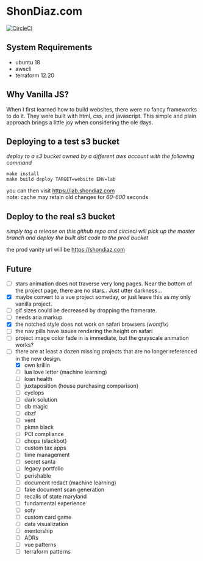 # ShonDiaz.com
[![CircleCI](https://circleci.com/gh/Wambosa/shon-diaz.svg?style=svg)](https://circleci.com/gh/Wambosa/shon-diaz)

## System Requirements
- ubuntu 18
- awscli
- terraform 12.20

## Why Vanilla JS?
When I first learned how to build websites, there were no fancy frameworks to do it.
They were built with html, css, and javascript. 
This simple and plain approach brings a little joy when considering the ole days.


## Deploying to a test s3 bucket
_deploy to a s3 bucket owned by a different aws account with the following command_

```
make install
make build deploy TARGET=website ENV=lab
```

you can then visit https://lab.shondiaz.com  
note: cache may retain old changes for _60-600_ seconds

## Deploy to the real s3 bucket
_simply tag a release on this github repo and circleci will pick up the master branch and deploy the built dist code to the prod bucket_

the prod vanity url will be https://shondiaz.com


## Future
- [ ] stars animation does not traverse very long pages. Near the bottom of the project page, there are no stars.. Just utter darkness...
- [x] maybe convert to a vue project someday, or just leave this as my only vanilla project.
- [ ] gif sizes could be decreased by dropping the framerate.
- [ ] needs aria markup
- [x] the notched style does not work on safari browsers _(wontfix)_
- [ ] the nav pills have issues rendering the height on safari
- [ ] project image color fade in is immediate, but the grayscale animation works?
- [ ] there are at least a dozen missing projects that are no longer referenced in the new design.
  - [x] own krillin
  - [ ] lua love letter (machine learning)
  - [ ] loan health
  - [ ] juxtaposition (house purchasing comparison)
  - [ ] cyclops
  - [ ] dark solution
  - [ ] db magic
  - [ ] dbzf
  - [ ] vent
  - [ ] pkmn black
  - [ ] PCI compliance
  - [ ] chops (slackbot)
  - [ ] custom tax apps
  - [ ] time management
  - [ ] secret santa
  - [ ] legacy portfolio
  - [ ] perishable
  - [ ] document redact (machine learning)
  - [ ] fake document scan generation
  - [ ] recalls of state maryland
  - [ ] fundamental experience
  - [ ] soty
  - [ ] custom card game
  - [ ] data visualization
  - [ ] mentorship
  - [ ] ADRs
  - [ ] vue patterns
  - [ ] terraform patterns
